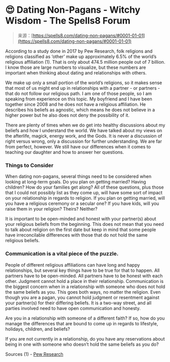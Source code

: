 <!--yml
category: 未分类
date: 2024-06-12 19:56:44
-->

# 😍 Dating Non-Pagans - Witchy Wisdom - The Spells8 Forum

> 来源：[https://spells8.com/dating-non-pagans/#0001-01-01](https://spells8.com/dating-non-pagans/#0001-01-01)

According to a study done in 2017 by Pew Research, folk religions and religions classified as ‘other’ make up approximately 6.5% of the world’s religious affiliation (1). That is only about 474.5 million people out of 7 billion. I know those are large numbers to visualize, but these numbers are important when thinking about dating and relationships with others.

We make up only a small portion of the world’s religions, so it makes sense that most of us might end up in relationships with a partner - or partners - that do not follow our religious path. I am one of those people, so I am speaking from experience on this topic. My boyfriend and I have been together since 2008 and he does not have a religious affiliation. He describes his beliefs as agnostic, which means he does not believe in a higher power but he also does not deny the possibility of it.

There are plenty of times when we do get into healthy discussions about my beliefs and how I understand the world. We have talked about my views on the afterlife, magick, energy work, and the Gods. It is never a discussion of right versus wrong, only a discussion for further understanding. We are far from perfect, however. We still have our differences when it comes to teaching our daughter and how to answer her questions.

### Things to Consider

When dating non-pagans, several things need to be considered when looking at long-term goals. Do you plan on getting married? Having children? How do your families get along? All of these questions, plus those that I could not possibly list as they come up, will have some sort of impact on your relationship in regards to religion. If you plan on getting married, will you have a religious ceremony or a secular one? If you have kids, will you raise them in your religion? Theirs? Neither?

It is important to be open-minded and honest with your partner(s) about your religious beliefs from the beginning. This does not mean that you need to talk about religion on the first date but keep in mind that some people have irreconcilable differences with those that do not hold the same religious beliefs.

### Communication is a vital piece of the puzzle.

People of different religious affiliations can have long and happy relationships, but several key things have to be true for that to happen. All partners have to be open-minded. All partners have to be honest with each other. Judgment cannot hold a place in their relationship. Communication is the biggest concern when in a relationship with someone who does not hold the same beliefs as you. This goes both ways, no matter the religion. Even though you are a pagan, you cannot hold judgment or resentment against your partner(s) for their differing beliefs. It is a two-way street, and all parties involved need to have open communication and honesty.

Are you in a relationship with someone of a different faith? If so, how do you manage the differences that are bound to come up in regards to lifestyle, holidays, children, and beliefs?

If you are not currently in a relationship, do you have any reservations about being in one with someone who doesn’t hold the same beliefs as you do?

Sources
(1) - [Pew Research](https://www.pewresearch.org/fact-tank/2017/04/05/christians-remain-worlds-largest-religious-group-but-they-are-declining-in-europe/)
